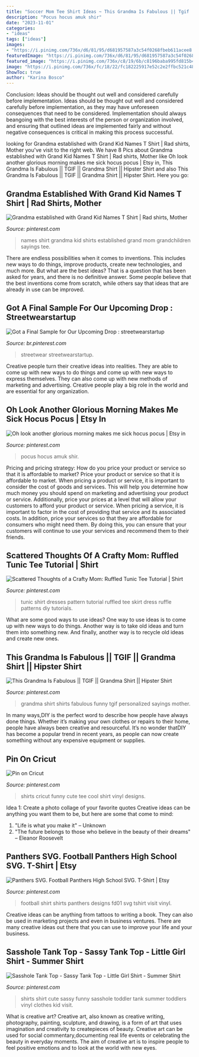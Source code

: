 ```yaml
---
title: "Soccer Mom Tee Shirt Ideas ~ This Grandma Is Fabulous || Tgif || Grandma Shirt || Hipster Shirt"
description: "Pocus hocus amuk shir"
date: "2023-11-01"
categories:
- "ideas"
tags: ["ideas"]
images:
- "https://i.pinimg.com/736x/d6/81/95/d681957587a3c54f0268fbeb611acee8.jpg"
featuredImage: "https://i.pinimg.com/736x/d6/81/95/d681957587a3c54f0268fbeb611acee8.jpg"
featured_image: "https://i.pinimg.com/736x/c8/19/6b/c8196baba995fd815b4b6e8f71b24a1c.jpg"
image: "https://i.pinimg.com/736x/fc/18/22/fc182225917e52c2e2ffbc521c482aa2.jpg"
ShowToc: true
author: "Karina Bosco"
---
```



Conclusion: Ideas should be thought out well and considered carefully before implementation.
Ideas should be thought out well and considered carefully before implementation, as they may have unforeseen consequences that need to be considered. Implementation should always beangoing with the best interests of the person or organization involved, and ensuring that outlined ideas are implemented fairly and without negative consequences is critical in making this process successful.

	

		
looking for Grandma established with Grand Kid Names T Shirt | Rad shirts, Mother you've visit to the right web. We have 8 Pics about Grandma established with Grand Kid Names T Shirt | Rad shirts, Mother like Oh look another glorious morning makes me sick hocus pocus | Etsy in, This Grandma Is Fabulous || TGIF || Grandma Shirt || Hipster Shirt and also This Grandma Is Fabulous || TGIF || Grandma Shirt || Hipster Shirt. Here you go:
		
    
## Grandma Established With Grand Kid Names T Shirt | Rad Shirts, Mother

<img loading=lazy src="https://i.pinimg.com/736x/f8/b8/5c/f8b85ce7bb272b920db6a6f7bd099555--love-t-shirt-kid-names.jpg" onerror="this.onerror=null;this.src='https://tse4.mm.bing.net/th?id=OIP.QZ5GOxahAExOhU4RUbDeDwHaGu&amp;pid=15.1';" alt="Grandma established with Grand Kid Names T Shirt | Rad shirts, Mother">

_Source: pinterest.com_

>names shirt grandma kid shirts established grand mom grandchildren sayings tee. 

	

There are endless possibilities when it comes to inventions. This includes new ways to do things, improve products, create new technologies, and much more. But what are the best ideas? That is a question that has been asked for years, and there is no definitive answer. Some people believe that the best inventions come from scratch, while others say that ideas that are already in use can be improved.

    
## Got A Final Sample For Our Upcoming Drop : Streetwearstartup

<img loading=lazy src="https://i.pinimg.com/736x/fc/18/22/fc182225917e52c2e2ffbc521c482aa2.jpg" onerror="this.onerror=null;this.src='https://tse2.mm.bing.net/th?id=OIP.83A6WyaqgA7iIDFGT0QO6QHaJ3&amp;pid=15.1';" alt="Got a Final Sample for Our Upcoming Drop : streetwearstartup">

_Source: br.pinterest.com_

>streetwear streetwearstartup. 

	

Creative people turn their creative ideas into realities. They are able to come up with new ways to do things and come up with new ways to express themselves. They can also come up with new methods of marketing and advertising. Creative people play a big role in the world and are essential for any organization.

    
## Oh Look Another Glorious Morning Makes Me Sick Hocus Pocus | Etsy In

<img loading=lazy src="https://i.pinimg.com/736x/bc/d9/8b/bcd98bebc3b0b4c336ea46c4e86ae4d8.jpg" onerror="this.onerror=null;this.src='https://tse2.mm.bing.net/th?id=OIP._HZjpK7EWEQclVK3NwIu8wHaLH&amp;pid=15.1';" alt="Oh look another glorious morning makes me sick hocus pocus | Etsy in">

_Source: pinterest.com_

>pocus hocus amuk shir. 

	

Pricing and pricing strategy: How do you price your product or service so that it is affordable to market?
Price your product or service so that it is affordable to market. When pricing a product or service, it is important to consider the cost of goods and services. This will help you determine how much money you should spend on marketing and advertising your product or service. Additionally, price your prices at a level that will allow your customers to afford your product or service. When pricing a service, it is important to factor in the cost of providing that service and its associated costs. In addition, price your services so that they are affordable for consumers who might need them. By doing this, you can ensure that your customers will continue to use your services and recommend them to their friends.

    
## Scattered Thoughts Of A Crafty Mom: Ruffled Tunic Tee Tutorial | Shirt

<img loading=lazy src="https://i.pinimg.com/736x/ae/ce/d0/aeced0888228b86a5f33dede100acf9e--sewing-crafts-sewing-ideas.jpg" onerror="this.onerror=null;this.src='https://tse2.mm.bing.net/th?id=OIP.BFHgnnbOqATgf0zh3aD03QHaLG&amp;pid=15.1';" alt="Scattered Thoughts of a Crafty Mom: Ruffled Tunic Tee Tutorial | Shirt">

_Source: pinterest.com_

>tunic shirt dresses pattern tutorial ruffled tee skirt dress ruffle patterns diy tutorials. 

	

What are some good ways to use ideas?
One way to use ideas is to come up with new ways to do things. Another way is to take old ideas and turn them into something new. And finally, another way is to recycle old ideas and create new ones.

    
## This Grandma Is Fabulous || TGIF || Grandma Shirt || Hipster Shirt

<img loading=lazy src="https://i.pinimg.com/736x/d6/81/95/d681957587a3c54f0268fbeb611acee8.jpg" onerror="this.onerror=null;this.src='https://tse4.mm.bing.net/th?id=OIP.WegQNUGG4lWdHegf04QECQHaGL&amp;pid=15.1';" alt="This Grandma Is Fabulous || TGIF || Grandma Shirt || Hipster Shirt">

_Source: pinterest.com_

>grandma shirt shirts fabulous funny tgif personalized sayings mother. 

	

In many ways,DIY is the perfect word to describe how people have always done things. Whether it’s making your own clothes or repairs to their home, people have always been creative and resourceful. It’s no wonder thatDIY has become a popular trend in recent years, as people can now create something without any expensive equipment or supplies.

    
## Pin On Cricut

<img loading=lazy src="https://i.pinimg.com/736x/fd/33/3e/fd333e90b0132a115a4c5ed1d982e067.jpg" onerror="this.onerror=null;this.src='https://tse3.mm.bing.net/th?id=OIP.ykI1nrV-oF3V0RQAlqCP9gHaLM&amp;pid=15.1';" alt="Pin on Cricut">

_Source: pinterest.com_

>shirts cricut funny cute tee cool shirt vinyl designs. 

	

Idea 1: Create a photo collage of your favorite quotes
Creative ideas can be anything you want them to be, but here are some that come to mind: 

1. "Life is what you make it" – Unknown
2. "The future belongs to those who believe in the beauty of their dreams" – Eleanor Roosevelt

    
## Panthers SVG. Football Panthers High School SVG. T-Shirt | Etsy

<img loading=lazy src="https://i.pinimg.com/736x/c8/19/6b/c8196baba995fd815b4b6e8f71b24a1c.jpg" onerror="this.onerror=null;this.src='https://tse4.mm.bing.net/th?id=OIP.UUwog-YdcutHIZnLu--SIQHaF3&amp;pid=15.1';" alt="Panthers SVG. Football Panthers High School SVG. T-Shirt | Etsy">

_Source: pinterest.com_

>football shirt shirts panthers designs fd01 svg tshirt visit vinyl. 

	

Creative ideas can be anything from tattoos to writing a book. They can also be used in marketing projects and even in business ventures. There are many creative ideas out there that you can use to improve your life and your business.

    
## Sasshole Tank Top - Sassy Tank Top - Little Girl Shirt - Summer Shirt

<img loading=lazy src="https://i.pinimg.com/736x/8a/ec/e1/8aece12810ce73c4f88aa8710a36a37b.jpg" onerror="this.onerror=null;this.src='https://tse1.mm.bing.net/th?id=OIP.5fx4MTz1LuCa8oGIAjEu1gHaJ4&amp;pid=15.1';" alt="Sasshole Tank Top - Sassy Tank Top - Little Girl Shirt - Summer Shirt">

_Source: pinterest.com_

>shirts shirt cute sassy funny sasshole toddler tank summer toddlers vinyl clothes kid visit. 

	

What is creative art?
Creative art, also known as creative writing, photography, painting, sculpture, and drawing, is a form of art that uses imagination and creativity to createpieces of beauty. Creative art can be used for social commentary,documenting real life events or celebrating the beauty in everyday moments. The aim of creative art is to inspire people to feel positive emotions and to look at the world with new eyes.

